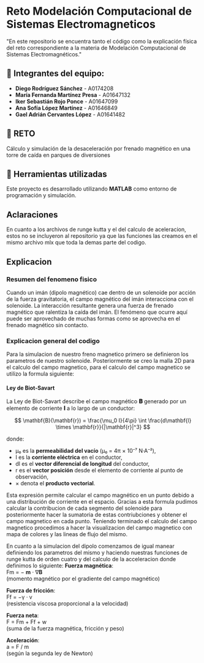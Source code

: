 # Reto Modelación Computacional de Sistemas Electromagneticos
"En este repositorio se encuentra tanto el código como la explicación física del reto correspondiente a la materia de Modelación Computacional de Sistemas Electromagnéticos."
## 👥 Integrantes del equipo:
- **Diego Rodríguez Sánchez** - A0174208  
- **María Fernanda Martínez Presa** - A01647132  
- **Iker Sebastián Rojo Ponce** - A01647099  
- **Ana Sofía López Martínez** - A01646849  
- **Gael Adrián Cervantes López** - A01641482  

## 🧲 RETO
Cálculo y simulación de la desaceleración por frenado magnético en una torre de caída en parques de diversiones

## 🧰 Herramientas utilizadas

Este proyecto es desarrollado utilizando **MATLAB** como entorno de programación y simulación.

## Aclaraciones
En cuanto a los archivos de runge kutta y el del calculo de aceleracion, estos no se incluyeron al repositorio ya que las funciones las creamos en el mismo archivo mlx que toda la demas parte del codigo.
## Explicacion
### Resumen del fenomeno fisico
Cuando un imán (dipolo magnético) cae dentro de un solenoide por acción de la fuerza gravitatoria, el campo magnético del imán interacciona con el solenoide. La interacción resultante genera una fuerza de frenado magnético que ralentiza la caída del imán. El fenómeno que ocurre aquí puede ser aprovechado de muchas formas como se aprovecha en el frenado magnético sin contacto.
### Explicacion general del codigo
Para la simulacion de nuestro freno magnetico primero se definieron los parametros de nuestro solenoide. Posteriormente se creo la malla 2D para el calculo del campo magnetico, para el calculo del campo magnetico se utilizo la formula siguiente:
  #### Ley de Biot-Savart

La Ley de Biot-Savart describe el campo magnético **𝐁** generado por un elemento de corriente **𝐈** a lo largo de un conductor:

$$
\mathbf{B}(\mathbf{r}) = \frac{\mu_0 I}{4\pi} \int \frac{d\mathbf{l} \times \mathbf{r}}{|\mathbf{r}|^3}
$$

donde:

- μ₀ es la **permeabilidad del vacío** (μ₀ = 4π × 10⁻⁷ N·A⁻²),
- I es la **corriente eléctrica** en el conductor,
- dl es el **vector diferencial de longitud** del conductor,
- r es el **vector posición** desde el elemento de corriente al punto de observación,
- × denota el **producto vectorial**.

Esta expresión permite calcular el campo magnético en un punto debido a una distribución de corriente en el espacio.
Gracias a esta formula pudimos calcular la contribucion de cada segmento del solenoide para posteriormente hacer la sumatoria de estas contriubciones y obtener el campo magnetico en cada punto.
Teniendo terminado el calculo del campo magnetico procedimos a hacer la visualizacion del campo magnetico con mapa de colores y las lineas de flujo del mismo.

En cuanto a la simulacion del dipolo comenzamos de igual manear definiendo los parametros del mismo y haciendo nuestras funciones de runge kutta de orden cuatro y del calculo de la acceleracion donde definimos lo siguiente:
**Fuerza magnética**:  
Fm = − **m** · ∇**B**  
(momento magnético por el gradiente del campo magnético)

**Fuerza de fricción**:  
Ff = −γ · v  
(resistencia viscosa proporcional a la velocidad)

**Fuerza neta**:  
F = Fm + Ff + w  
(suma de la fuerza magnética, fricción y peso)

**Aceleración**:  
a = F / m  
(según la segunda ley de Newton)



